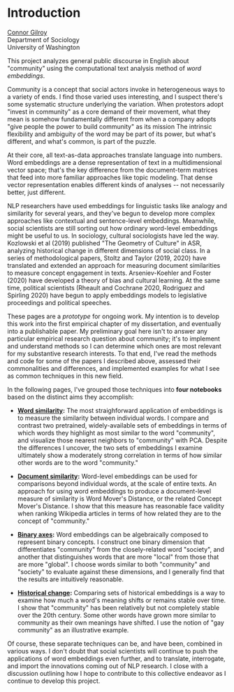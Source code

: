 # Introduction

[Connor Gilroy](https://students.washington.edu/cgilroy/)  
Department of Sociology  
University of Washington

This project analyzes general public discourse in English about "community" using the computational text analysis method of *word embeddings*.

Community is a concept that social actors invoke in heterogeneous ways to a variety of ends. I find those varied uses interesting, and I suspect there's some systematic structure underlying the variation. When protestors adopt "invest in community" as a core demand of their movement, what they mean is somehow fundamentally different from when a company adopts "give people the power to build community" as its mission The intrinsic flexibility and ambiguity of the word may be part of its power, but what's different, and what's common, is part of the puzzle.

At their core, all text-as-data approaches translate language into numbers. Word embeddings are a dense representation of text in a multidimensional vector space; that's the key difference from the document-term matrices that feed into more familiar approaches like topic modeling. That dense vector representation enables different kinds of analyses -- not necessarily better, just different.

NLP researchers have used embeddings for linguistic tasks like analogy and similarity for several years, and they've begun to develop more complex approaches like contextual and sentence-level embeddings. Meanwhile, social scientists are still sorting out how ordinary word-level embeddings might be useful to us. In sociology, cultural sociologists have led the way. Kozlowski et al (2019) published "The Geometry of Culture" in ASR, analyzing historical change in different dimensions of social class. In a series of methodological papers, Stoltz and Taylor (2019, 2020) have translated and extended an approach for measuring document similarities to measure concept engagement in texts. Arseniev-Koehler and Foster (2020) have developed a theory of bias and cultural learning. At the same time, political scientists (Rheault and Cochrane 2020, Rodriguez and Spirling 2020) have begun to apply embeddings models to legislative proceedings and political speeches. 

These pages are a *prototype* for ongoing work. My intention is to develop this work into the first empirical chapter of my dissertation, and eventually into a publishable paper. My preliminary goal here isn't to answer any particular empirical research question about community; it's to implement and understand methods so I can determine which ones are most relevant for my substantive research interests. To that end, I've read the methods and code for some of the papers I described above, assessed their commonalities and differences, and implemented examples for what I see as common techniques in this new field.

In the following pages, I've grouped those techniques into **four notebooks** based on the distinct aims they accomplish:

- **[Word similarity](word-similarity):** The most straighforward application of embeddings is to measure the similarity between individual words. I compare and contrast two pretrained, widely-available sets of embeddings in terms of which words they highlight as most similar to the word "community", and visualize those nearest neighbors to "community" with PCA. Despite the differences I uncover, the two sets of embeddings I examine ultimately show a moderately strong correlation in terms of how similar other words are to the word "community."

- **[Document similarity](wmdistance):** Word-level embeddings can be used for comparisons beyond individual words, at the scale of entire texts. An approach for using word embeddings to produce a document-level measure of similarity is Word Mover's Distance, or the related Concept Mover's Distance. I show that this measure has reasonable face validity when ranking Wikipedia articles in terms of how related they are to the concept of "community."

- **[Binary axes](binary-axes):** Word embeddings can be algebraically composed to represent binary concepts. I construct one binary dimension that differentiates "community" from the closely-related word "society", and another that distinguishes words that are more "local" from those that are more "global". I choose words similar to both "community" and "society" to evaluate against these dimensions, and I generally find that the results are intuitively reasonable.

- **[Historical change](historical-change):** Comparing sets of historical embeddings is a way to examine how much a word's meaning shifts or remains stable over time. I show that "community" has been relatively but not completely stable over the 20th century. Some other words have grown more similar to community as their own meanings have shifted. I use the notion of "gay community" as an illustrative example.

Of course, these separate techniques can be, and have been, combined in various ways. I don't doubt that social scientists will continue to push the applications of word embeddings even further, and to translate, interrogate, and import the innovations coming out of NLP research. I close with a discussion outlining how I hope to contribute to this collective endeavor as I continue to develop this project.
